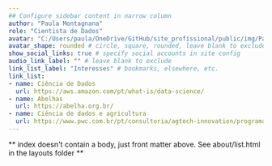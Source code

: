 ```yaml
---
## Configure sidebar content in narrow column
author: "Paula Montagnana"
role: "Cientista de Dados"
avatar: "C:/Users/paula/OneDrive/GitHub/site_profissional/public/img/PaulaCM.jpg"
avatar_shape: rounded # circle, square, rounded, leave blank to exclude
show_social_links: true # specify social accounts in site config
audio_link_label: "" # leave blank to exclude
link_list_label: "Interesses" # bookmarks, elsewhere, etc.
link_list:
- name: Ciência de Dados
  url: https://aws.amazon.com/pt/what-is/data-science/
- name: Abelhas
  url: https://abelha.org.br/
- name: Ciência de dados e agricultura
  url: https://www.pwc.com.br/pt/consultoria/agtech-innovation/programas/soja-sustentavel.html
---
```


** index doesn't contain a body, just front matter above.
See about/list.html in the layouts folder **
